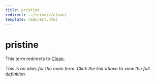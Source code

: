 ```yaml
---
title: pristine
redirect: ../terms/c/clean/
template: redirect.html
---
```


# pristine

This term redirects to [Clean](../terms/c/clean/).

*This is an alias for the main term. Click the link above to view the full definition.*
